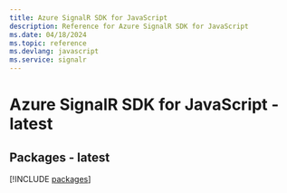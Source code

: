 ```yaml
---
title: Azure SignalR SDK for JavaScript
description: Reference for Azure SignalR SDK for JavaScript
ms.date: 04/18/2024
ms.topic: reference
ms.devlang: javascript
ms.service: signalr
---
```

# Azure SignalR SDK for JavaScript - latest
## Packages - latest
[!INCLUDE [packages](signalr-index.md)]